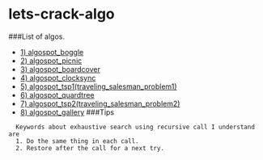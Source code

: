 lets-crack-algo
===============


###List of algos.
- [1) algospot_boggle](https://algospot.com/judge/problem/read/BOGGLE) 
- [2) algospot_picnic](https://algospot.com/judge/problem/read/PICNIC) 
- [3) algospot_boardcover](https://algospot.com/judge/problem/read/BOARDCOVER)
- [4) algospot_clocksync](https://algospot.com/judge/problem/read/CLOCKSYNC)
- [5) algospot_tsp1(traveling_salesman_problem1)](https://algospot.com/judge/problem/read/TSP1)
- [6) algospot_quardtree](https://algospot.com/judge/problem/read/QUADTREE)
- [7) algospot_tsp2(traveling_salesman_problem2)](https://algospot.com/judge/problem/read/TSP2)
- [8) algospot_gallery](https://algospot.com/judge/problem/read/GALLERY)
###Tips
```
  Keywords about exhaustive search using recursive call I understand are
  1. Do the same thing in each call.
  2. Restore after the call for a next try.
```
